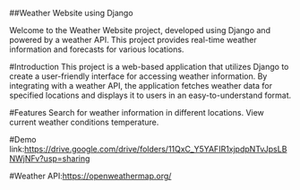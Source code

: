 ##Weather Website using Django

Welcome to the Weather Website project, developed using Django and powered by a weather API. This project provides real-time weather information and forecasts for various locations.

#Introduction
This project is a web-based application that utilizes Django to create a user-friendly interface for accessing weather information. By integrating with a weather API, the application fetches weather data for specified locations and displays it to users in an easy-to-understand format.

#Features
Search for weather information in different locations.
View current weather conditions temperature.

#Demo link:https://drive.google.com/drive/folders/11QxC_Y5YAFIR1xjpdpNTvJpsLBNWjNFv?usp=sharing


#Weather API:https://openweathermap.org/


